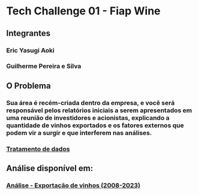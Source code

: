 # Tech Challenge 01 - Fiap Wine

## Integrantes
### Eric Yasugi Aoki
### Guilherme Pereira e Silva

## O Problema
### Sua área é recém-criada dentro da empresa, e você será responsável pelos relatórios iniciais a serem apresentados em uma reunião de investidores e acionistas, explicando a quantidade de vinhos exportados e os fatores externos que podem vir a surgir e que interferem nas análises.

### <a href="https://github.com/guipereira42/3DTAT_TC_FIAP_01/blob/main/Tratamento_de_dados_FIAP_Wine.ipynb"> Tratamento de dados</a>

## Análise disponível em:
### <a href="https://github.com/guipereira42/3DTAT_TC_FIAP_01/blob/main/An%C3%A1lise%20-%20Exporta%C3%A7%C3%A3o%20de%20vinhos%20(2008-2022).pdf"> Análise - Exportação de vinhos (2008-2023)</a>

